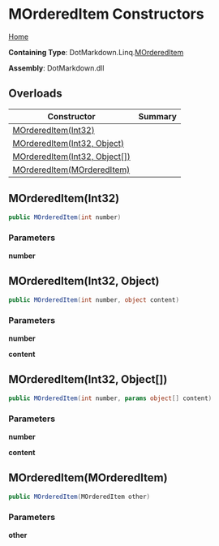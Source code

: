 <a name="_top"></a>

# MOrderedItem Constructors

[Home](../../../../README.md#_top)

**Containing Type**: DotMarkdown\.Linq\.[MOrderedItem](../README.md#_top)

**Assembly**: DotMarkdown\.dll

## Overloads

| Constructor | Summary |
| ----------- | ------- |
| [MOrderedItem(Int32)](#DotMarkdown_Linq_MOrderedItem__ctor_System_Int32_) | |
| [MOrderedItem(Int32, Object)](#DotMarkdown_Linq_MOrderedItem__ctor_System_Int32_System_Object_) | |
| [MOrderedItem(Int32, Object\[\])](#DotMarkdown_Linq_MOrderedItem__ctor_System_Int32_System_Object___) | |
| [MOrderedItem(MOrderedItem)](#DotMarkdown_Linq_MOrderedItem__ctor_DotMarkdown_Linq_MOrderedItem_) | |

## MOrderedItem\(Int32\) <a name="DotMarkdown_Linq_MOrderedItem__ctor_System_Int32_"></a>

```csharp
public MOrderedItem(int number)
```

### Parameters

**number**

## MOrderedItem\(Int32, Object\) <a name="DotMarkdown_Linq_MOrderedItem__ctor_System_Int32_System_Object_"></a>

```csharp
public MOrderedItem(int number, object content)
```

### Parameters

**number**

**content**

## MOrderedItem\(Int32, Object\[\]\) <a name="DotMarkdown_Linq_MOrderedItem__ctor_System_Int32_System_Object___"></a>

```csharp
public MOrderedItem(int number, params object[] content)
```

### Parameters

**number**

**content**

## MOrderedItem\(MOrderedItem\) <a name="DotMarkdown_Linq_MOrderedItem__ctor_DotMarkdown_Linq_MOrderedItem_"></a>

```csharp
public MOrderedItem(MOrderedItem other)
```

### Parameters

**other**